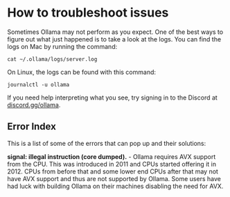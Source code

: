 # How to troubleshoot issues

Sometimes Ollama may not perform as you expect. One of the best ways to figure out what just happened is to take a look at the logs. You can find the logs on Mac by running the command:

```shell
cat ~/.ollama/logs/server.log
```

On Linux, the logs can be found with this command:

```shell
journalctl -u ollama
```

If you need help interpreting what you see, try signing in to the Discord at [discord.gg/ollama](https://discord.gg/ollama).

## Error Index

This is a list of some of the errors that can pop up and their solutions:

**signal: illegal instruction (core dumped).** - Ollama requires AVX support from the CPU. This was introduced in 2011 and CPUs started offering it in 2012. CPUs from before that and some lower end CPUs after that may not have AVX support and thus are not supported by Ollama. Some users have had luck with building Ollama on their machines disabling the need for AVX.

